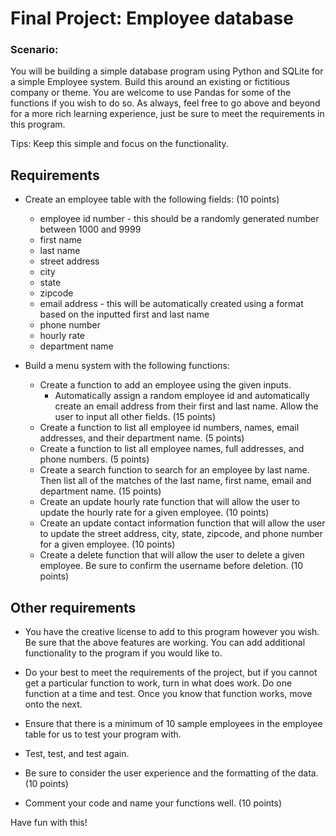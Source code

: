 # Final Project: Employee database

### Scenario: 
You will be building a simple database program using Python and SQLite for a simple Employee system.  Build this around an existing or fictitious company or theme. You are welcome to use Pandas for some of the functions if you wish to do so. As always, feel free to go above and beyond for a more rich learning experience, just be sure to meet the requirements in this program.

Tips: Keep this simple and focus on the functionality. 

## Requirements
* Create an employee table with the following fields: (10 points)

  * employee id number - this should be a randomly generated number between 1000 and 9999
  * first name
  * last name
  * street address
  * city
  * state
  * zipcode
  * email address - this will be automatically created using a format based on the inputted first and last name
  * phone number
  * hourly rate
  * department name


* Build a menu system with the following functions:

  * Create a function to add an employee using the given inputs.
       - Automatically assign a random employee id and automatically create an email address from their first and last name. Allow the user to input all other fields. (15 points)
  * Create a function to list all employee id numbers, names, email addresses, and their department name. (5 points)
  * Create a function to list all employee names, full addresses, and phone numbers. (5 points)
  * Create a search function to search for an employee by last name. Then list all of the matches of the last name, first name, email and department name. (15 points)
  * Create an update hourly rate function that will allow the user to update the hourly rate for a given employee. (10 points)
  * Create an update contact information function that will allow the user to update the street address, city, state, zipcode, and phone number for a given employee. (10 points)
  * Create a delete function that will allow the user to delete a given employee. Be sure to confirm the username before deletion. (10 points)

## Other requirements

* You have the creative license to add to this program however you wish. Be sure that the above features are working. You can add additional functionality to the program if you would like to. 

* Do your best to meet the requirements of the project, but if you cannot get a particular function to work, turn in what does work. Do one function at a time and test. Once you know that function works, move onto the next. 

* Ensure that there is a minimum of 10 sample employees in the employee table for us to test your program with.

* Test, test, and test again. 

* Be sure to consider the user experience and the formatting of the data. (10 points)

* Comment your code and name your functions well. (10 points)

Have fun with this! 
  